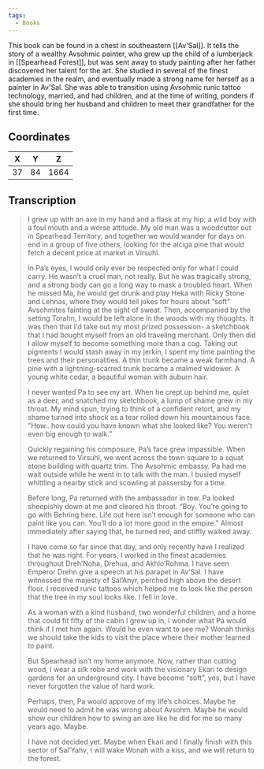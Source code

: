 ```yaml
---
tags:
  - Books
---
```


This book can be found in a chest in southeastern [[Av'Sal]]. It tells the story of a wealthy Avsohmic painter, who grew up the child of a lumberjack in [[Spearhead Forest]], but was sent away to study painting after her father discovered her talent for the art. She studied in several of the finest academies in the realm, and eventually made a strong name for herself as a painter in Av'Sal. She was able to transition using Avsohmic runic tattoo technology, married, and had children, and at the time of writing, ponders if she should bring her husband and children to meet their grandfather for the first time.

## Coordinates
| **X** | **Y** | **Z** |
| :---: | :---: | :---: |
|  37   |  84   | 1664  |

## Transcription
> I grew up with an axe in my hand and a flask at my hip; a wild boy with a foul mouth and a worse attitude. My old man was a woodcutter out in Spearhead Territory, and together we would wander for days on end in a group of five others, looking for the alciga pine that would fetch a decent price at market in Virsuhl.
>
> In Pa’s eyes, I would only ever be respected only for what I could carry. He wasn’t a cruel man, not really. But he was tragically strong, and a strong body can go a long way to mask a troubled heart. When he missed Ma, he would get drunk and play Heka with Ricky Stone and Lehnas, where they would tell jokes for hours about  “soft” Avsohmites fainting at the sight of sweat. Then, accompanied by the setting Torahn, I would be left alone in the woods with my thoughts. It was then that I'd take out my most prized possession- a sketchbook that I had bought myself from an old traveling merchant. Only then did I allow myself to become something more than a cog. Taking out pigments I would stash away in my jerkin, I spent my time painting the trees and their personalities. A thin trunk became a weak farmhand. A pine with a lightning-scarred trunk became a maimed widower. A young white cedar, a beautiful woman with auburn hair.
>
> I never wanted Pa to see my art. When he crept up behind me, quiet as a deer, and snatched my sketchbook, a lump of shame grew in my throat. My mind spun, trying to think of a confident retort, and my shame turned into shock as a tear rolled down his mountainous face. "How.. how could you have known what she looked like? You weren't even big enough to walk.”
>
> Quickly regaining his composure, Pa’s face grew impassible. When we returned to Virsuhl, we went across the town square to a squat stone building with quartz trim. The Avsohmic embassy. Pa had me wait outside while he went in to talk with the man. I busied myself whittling a nearby stick and scowling at passersby for a time.
>
> Before long, Pa returned with the ambassador in tow. Pa looked sheepishly down at me and cleared his throat. “Boy. You’re going to go with Behring here. Life out here isn’t enough for someone who can paint like you can. You’ll do a lot more good in the empire.” Almost immediately after saying that, he turned red, and stiffly walked away.
>
> I have come so far since that day, and only recently have I realized that he was right. For years, I worked in the finest academies throughout Dreh’Noha, Drehua, and Akhlo’Rohma. I have seen Emperor Drehn give a speech at his parapet in Av’Sal. I have witnessed the majesty of Sal’Anyr, perched high above the desert floor. I received runic tattoos which helped me to look like the person that the tree in my soul looks like. I fell in love.
>
> As a woman with a kind husband, two wonderful children, and a home that could fit fifty of the cabin I grew up in, I wonder what Pa would think if I met him again. Would he even want to see me? Wonah thinks we should take the kids to visit the place where their mother learned to paint.
>
> But Spearhead isn’t my home anymore. Now, rather than cutting wood, I wear a silk robe and work with the visionary Ekari to design gardens for an underground city. I have become “soft”, yes, but I have never forgotten the value of hard work.
>
> Perhaps, then, Pa would approve of my life’s choices. Maybe he would need to admit he was wrong about Avsohm. Maybe he would show our children how to swing an axe like he did for me so many years ago. Maybe.
>
> I have not decided yet. Maybe when Ekari and I finally finish with this sector of Sal’Yahv, I will wake Wonah with a kiss, and we will return to the forest.

